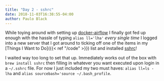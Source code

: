 ```yaml
---
title: "Day 2 - sshrc"
date: 2018-11-03T16:38:55-04:00
author: Paulo Black
---
```

While toying around with setting up [docker-airflow](https://github.com/puckel/docker-airflow) I finally got fed up enough with the hassle of typing `alias ll='lha'` *every single time* I logged into a new server that I got around to ticking off one of the items in my [Things I Want to Do]({{< ref "/code" >}}) list and installed [sshrc](https://github.com/Russell91/sshrc/blob/master/sshrc)!

I waited way too long to set that up. Immediately works out of the box with `brew install sshrc` then filling in whatever you want executed upon login in a `~/.sshrc` file. For now I just included my two must haves: `alias ll=ls -lha` and `alias sourcebash='source ~/.bash_profile`.
